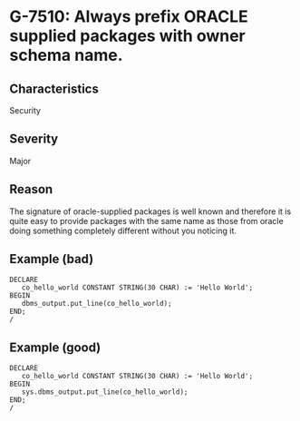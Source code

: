 # G-7510: Always prefix ORACLE supplied packages with owner schema name.

## Characteristics

Security

## Severity

Major

## Reason

The signature of oracle-supplied packages is well known and therefore it is quite easy to provide packages with the same name as those from oracle doing something completely different without you noticing it.

## Example (bad)

```
DECLARE
   co_hello_world CONSTANT STRING(30 CHAR) := 'Hello World';
BEGIN
   dbms_output.put_line(co_hello_world);
END;
/
```

## Example (good)

```
DECLARE
   co_hello_world CONSTANT STRING(30 CHAR) := 'Hello World';
BEGIN
   sys.dbms_output.put_line(co_hello_world);
END;
/
```